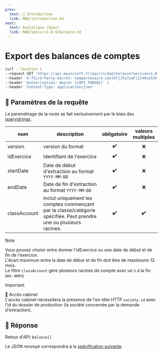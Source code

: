 ```yaml
---
prev:
  text: 💃 Introduction
  link: MAD/introduction.md
next:
  text: Analytique (Spec)
  link: MAD/specs/v1.0.0/balance.md
---
```


# Export des balances de comptes

```bash
curl --location \
--request GET 'https://api.myunisoft.fr/api/v1/mad/balance?version=1.0.0' \
--header 'X-Third-Party-Secret: nompartenaire-L8vlKfjJ5y7zwFj2J49xo53V' \
--header 'Authorization: Bearer {{API_TOKEN}}' \
--header 'Content-Type: application/json'
```

## 🔧 Paramètres de la requête

Le paramétrage de la route se fait exclusivement par le biais des [querystrings](https://en.wikipedia.org/wiki/Query_string). 

| nom | description | obligatoire | valeurs multiples |
| --- | --- | :---: | :---: |
| version | version du format | ✔️ | ❌ |
| idExercice | Identifiant de l'exercice | ✔️ | ❌ |
| startDate | Date de début d'extraction au format `YYYY-MM-DD` | ✔️ | ❌ |
| endDate | Date de fin d'extraction au format `YYYY-MM-DD` | ✔️ | ❌ |
| classAccount | Inclut uniquement les comptes commençant par la classe/catégorie spécifiée. Peut prendre une ou plusieurs racines. | ✔️ | ✔️ |

> [!NOTE]  
> Vous pouvez choisir entre donner l'idExercice ou une date de début et de fin de l'exercice.  
> L'écart maximum entre la date de début et de fin doit être de maximums 12 mois.  
> Le filtre `classAccount` gère plusieurs racines de compte avec un `%` à la fin (ex: `400%`)

> [!IMPORTANT]  
> 🔹 Accès cabinet  
> L'accès cabinet nécessitera la présence de l'en-tête HTTP `society-id` avec l'id du dossier de production (la société concernée par la demande d'extraction).

## 🔬 Réponse

Retour d'API: `Balance[]`

Le JSON renvoyé correspondra à la [spécification suivante](../specs/v1.0.0/balance.md).
